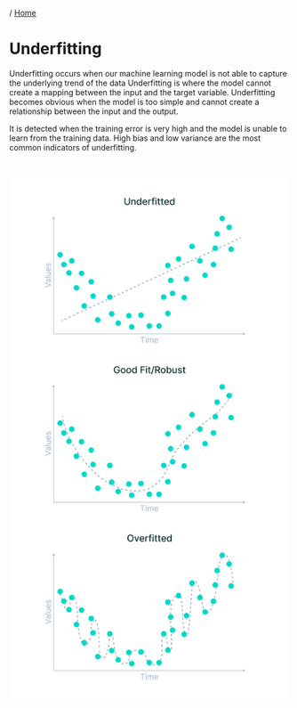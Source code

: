/ [Home](index.md)

# Underfitting

Underfitting occurs when our machine learning model is not able to capture the underlying trend of the data Underfitting is where the model cannot create a mapping between the input and the target variable. Underfitting becomes obvious when the model is too simple and cannot create a relationship between the input and the output.

It is detected when the training error is very high and the model is unable to learn from the training data. High bias and low variance are the most common indicators of underfitting.

<br>

![Underfitting](images/underfitted_overfitted.png "Underfitting")

<br>